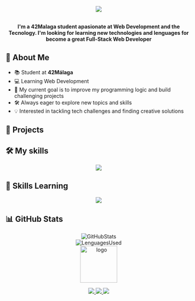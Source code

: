 <!-- header -->

<div align=center>
  <img src=https://github.com/user-attachments/assets/755b175a-f322-46ff-b831-55814f8df693 align=center>
</div>

<br>

<p align=center>
  <strong>I'm a 42Malaga student apasionate at Web Development and the Tecnology. I'm looking for learning new technologies and lenguages for become a great Full-Stack Web Developer</strong>
</p>

<!-- main -->

## 🚀 About Me
- 📚 Student at **42Málaga**
- 💻 Learning Web Development
- 🎯 My current goal is to improve my programming logic and build challenging projects
- 🛠️ Always eager to explore new topics and skills
- 💡 Interested in tackling tech challenges and finding creative solutions

## 🎯 Projects

## 🛠️ My skills
<p align=center>
    <img src="https://skillicons.dev/icons?i=bash,vim,vscode,js,html,css,c,react,vite,npm,git,github,figma,notion"/>
</p>

## 🧠 Skills Learning
<!-- <table align=center>
     <td>
        <table width="100">
          <thead>
            <tr>
              <th><h4>Programming Languages</h4></th>
              <th><h4>Frameworks</h4></th>
              <th><h4>Version Control</h4></th>
              <th><h4>Documentation</h4></th>
            </tr>
          </thead>
          <tbody>
            <tr>
                <td><img src="https://img.shields.io/badge/html5-%23E34F26.svg?style=for-the-badge&logo=html5&logoColor=white" alt="HTML5"></td>
                <td><img src="https://img.shields.io/badge/react-%2320232a.svg?style=for-the-badge&logo=react&logoColor=%2361DAFB" alt="React"></td>
                <td><p>git</p></td>
                <td><p>Notion</p></td>
            </tr>
            </tbody>
        </table>
    </td>
  </table> -->

  <p align=center>
    <img src="https://skillicons.dev/icons?i=angular,ts,tailwind,nodejs,express"/>
  </p>

## 📊 GitHub Stats
<div align=center>
  <img src="https://github-readme-stats.vercel.app/api?username=rubenpr13&show_icons=true&theme=radical" alt=GitHubStats>
  <br>
  <img src="https://github-readme-stats.vercel.app/api/top-langs/?username=rubenpr13&layout=compact&theme=radical" alt=LenguagesUsed>
</div>


<!-- Footer -->
<div align=center>
  <img src=https://github.com/user-attachments/assets/ed0f2267-862f-4877-8a44-2008fae94c2b alt=logo align=center heigth=100 width=100> 
</div>

<p align=center>
  <a href=mailto:rubenpinazorobles@gmail.com>
    <img src="https://skillicons.dev/icons?i=gmail"/>
  </a>
  <a href=https://www.linkedin.com/in/rubenpinazorobles>
    <img src="https://skillicons.dev/icons?i=linkedin"/>
  </a>
  <a href=https://www.instagram.com/rubenpr13/>
    <img src="https://skillicons.dev/icons?i=instagram"/>
  </a>
</p>
